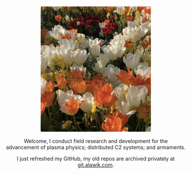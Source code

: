 <p align="center">
  <img width="300px" src="tulips.jpg" />
</p>

<p align="center">
Welcome, I conduct field research and development for the <br>
advancement of plasma physics; distributed C2 systems; and armaments.
</p>

<p align="center">
I just refreshed my GitHub, my old repos are archived privately at <a href="https://git.alawik.com/">git.alawik.com</a>.
</p>
